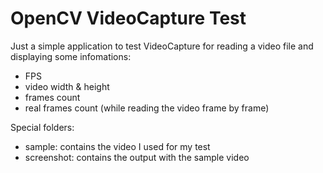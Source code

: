 # OpenCV VideoCapture Test

Just a simple application to test VideoCapture for reading a video file and displaying some infomations:
* FPS
* video width & height
* frames count
* real frames count (while reading the video frame by frame)

Special folders:
* sample: contains the video I used for my test
* screenshot: contains the output with the sample video

